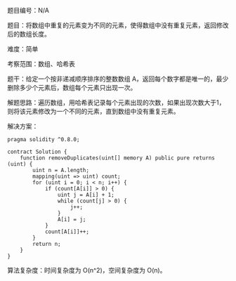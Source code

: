 题目编号：N/A

题目：将数组中重复的元素变为不同的元素，使得数组中没有重复元素，返回修改后的数组长度。

难度：简单

考察范围：数组、哈希表

题干：给定一个按非递减顺序排序的整数数组 A，返回每个数字都是唯一的，最少删除多少个元素后，数组每个元素只出现一次。

解题思路：遍历数组，用哈希表记录每个元素出现的次数，如果出现次数大于1，则将该元素修改为一个不同的元素，直到数组中没有重复元素。

解决方案：

```solidity
pragma solidity ^0.8.0;

contract Solution {
    function removeDuplicates(uint[] memory A) public pure returns (uint) {
        uint n = A.length;
        mapping(uint => uint) count;
        for (uint i = 0; i < n; i++) {
            if (count[A[i]] > 0) {
                uint j = A[i] + 1;
                while (count[j] > 0) {
                    j++;
                }
                A[i] = j;
            }
            count[A[i]]++;
        }
        return n;
    }
}
```

算法复杂度：时间复杂度为 O(n^2)，空间复杂度为 O(n)。